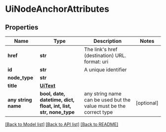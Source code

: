 # UiNodeAnchorAttributes


## Properties
Name | Type | Description | Notes
------------ | ------------- | ------------- | -------------
**href** | **str** | The link&#39;s href (destination) URL.  format: uri | 
**id** | **str** | A unique identifier | 
**node_type** | **str** |  | 
**title** | [**UiText**](UiText.md) |  | 
**any string name** | **bool, date, datetime, dict, float, int, list, str, none_type** | any string name can be used but the value must be the correct type | [optional]

[[Back to Model list]](../README.md#documentation-for-models) [[Back to API list]](../README.md#documentation-for-api-endpoints) [[Back to README]](../README.md)


